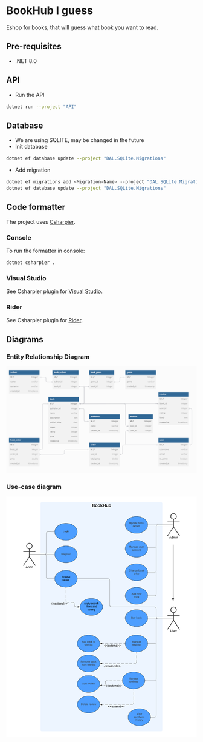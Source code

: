 # BookHub I guess
Eshop for books, that will guess what book you want to read.

## Pre-requisites
- .NET 8.0

## API
- Run the API
```sh
dotnet run --project "API"
```

## Database
- We are using SQLITE, may be changed in the future
- Init database
```sh
dotnet ef database update --project "DAL.SQLite.Migrations"
```
- Add migration
```sh
dotnet ef migrations add <Migration-Name> --project "DAL.SQLite.Migrations"
dotnet ef database update --project "DAL.SQLite.Migrations"
```

## Code formatter
The project uses [Csharpier](https://csharpier.com/docs/About).

### Console
To run the formatter in console:
```sh
dotnet csharpier .
```

### Visual Studio
See Csharpier plugin for [Visual Studio](https://marketplace.visualstudio.com/items?itemName=csharpier.CSharpier).

### Rider
See Csharpier plugin for [Rider](https://plugins.jetbrains.com/plugin/18243-csharpier).

## Diagrams
### Entity Relationship Diagram
![ERD](docs/ERD.png)

### Use-case diagram
![UseCaseDiagram](docs/use-case-diagram.png)
